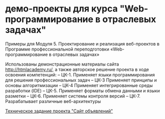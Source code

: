 # демо-проекты для курса "Web-программирование в отраслевых задачах"

Примеры для Модуля 5. Проектирование и реализация веб-проектов в Программе профессиональной переподготовки «Web-программирование в отраслевых задачах»

Использованы демонстрационные материалы сайта http://htmlacademy.ru/, а также авторское решение проекта в ходе освоения компетенций:
–	ЦК-1. Применяет языки программирования для решения профессиональных задач
–	ЦК-3 Применяет принципы и основы алгоритмизации
–	ЦК-4 Применяет интегрированные среды разработки (IDE)
–	ЦК-5. Применяет форматы обмена данными и языки разметки
–	ЦК-6. Применяет системы контроля версий
–	ЦК-7. Разрабатывает различные веб-архитектуры

[Техническое задание проекта "Сайт объявлений"](ТЗ.md)
